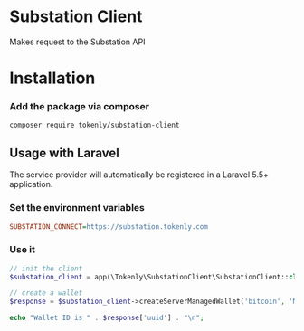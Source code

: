 
# Substation Client

Makes request to the Substation API

# Installation

### Add the package via composer

```
composer require tokenly/substation-client
```

## Usage with Laravel

The service provider will automatically be registered in a Laravel 5.5+ application.

### Set the environment variables

```ini
SUBSTATION_CONNECT=https://substation.tokenly.com
```

### Use it


```php
// init the client
$substation_client = app(\Tokenly\SubstationClient\SubstationClient::class);

// create a wallet
$response = $substation_client->createServerManagedWallet('bitcoin', 'My App Wallet', 'myapp');

echo "Wallet ID is " . $response['uuid'] . "\n";

```

